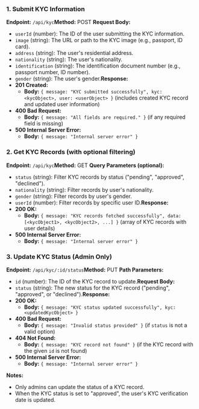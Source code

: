 ### **1\. Submit KYC Information**

**Endpoint:** `/api/kyc`**Method:** POST **Request Body:**

- `userId` (number): The ID of the user submitting the KYC information.
- `image` (string): The URL or path to the KYC image (e.g., passport, ID card).
- `address` (string): The user's residential address.
- `nationality` (string): The user's nationality.
- `identification` (string): The identification document number (e.g., passport number, ID number).
- `gender` (string): The user's gender.**Response:**
- **201 Created:**
  - **Body:** `{ message: "KYC submitted successfully", kyc: <kycObject>, user: <userObject> }` (includes created KYC record and updated user information)
- **400 Bad Request:**
  - **Body:** `{ message: "All fields are required." }` (if any required field is missing)
- **500 Internal Server Error:**
  - **Body:** `{ message: "Internal server error" }`

### **2\. Get KYC Records (with optional filtering)**

**Endpoint:** `/api/kyc`**Method:** GET **Query Parameters (optional):**

- `status` (string): Filter KYC records by status ("pending", "approved", "declined").
- `nationality` (string): Filter records by user's nationality.
- `gender` (string): Filter records by user's gender.
- `userId` (number): Filter records by specific user ID.**Response:**
- **200 OK:**
  - **Body:** `{ message: "KYC records fetched successfully", data: [<kycObject1>, <kycObject2>, ...] }` (array of KYC records with user details)
- **500 Internal Server Error:**
  - **Body:** `{ message: "Internal server error" }`

### **3\. Update KYC Status (Admin Only)**

**Endpoint:** `/api/kyc/:id/status`**Method:** PUT **Path Parameters:**

- `id` (number): The ID of the KYC record to update.**Request Body:**
- `status` (string): The new status for the KYC record ("pending", "approved", or "declined").**Response:**
- **200 OK:**
  - **Body:** `{ message: "KYC status updated successfully", kyc: <updatedKycObject> }`
- **400 Bad Request:**
  - **Body:** `{ message: "Invalid status provided" }` (if `status` is not a valid option)
- **404 Not Found:**
  - **Body:** `{ message: "KYC record not found" }` (if the KYC record with the given `id` is not found)
- **500 Internal Server Error:**
  - **Body:** `{ message: "Internal server error" }`

**Notes:**

- Only admins can update the status of a KYC record.
- When the KYC status is set to "approved", the user's KYC verification date is updated.
